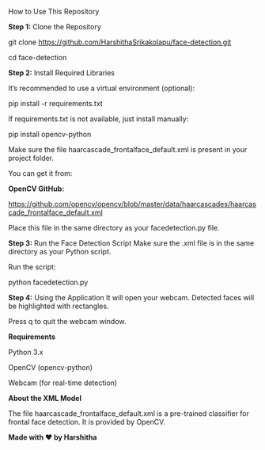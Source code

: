  How to Use This Repository

**Step 1:** Clone the Repository

git clone https://github.com/HarshithaSrikakolapu/face-detection.git

cd face-detection


**Step 2:** Install Required Libraries

It’s recommended to use a virtual environment (optional):

pip install -r requirements.txt

If requirements.txt is not available, just install manually:

pip install opencv-python


Make sure the file haarcascade_frontalface_default.xml is present in your project folder.

You can get it from:

**OpenCV GitHub:**

https://github.com/opencv/opencv/blob/master/data/haarcascades/haarcascade_frontalface_default.xml

Place this file in the same directory as your facedetection.py file.

**Step 3:** Run the Face Detection Script
Make sure the .xml file is in the same directory as your Python script.

Run the script:

python facedetection.py


**Step 4:** Using the Application
It will open your webcam.
Detected faces will be highlighted with rectangles.

Press q to quit the webcam window.


**Requirements**
 
Python 3.x

OpenCV (opencv-python)

Webcam (for real-time detection)

**About the XML Model**

The file haarcascade_frontalface_default.xml is a pre-trained classifier for frontal face detection. It is provided by OpenCV.


**Made with ❤️ by Harshitha**
